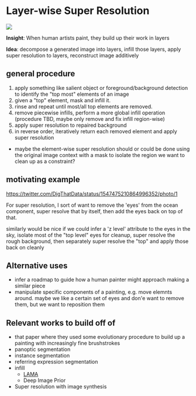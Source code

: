 # Layer-wise Super Resolution

![](https://img.shields.io/badge/tag-experimental-lightgrey)

**Insight**: When human artists paint, they build up their work in layers

**Idea**: decompose a generated image into layers, infill those layers, apply super resolution to layers, reconstruct image additively

## general procedure

1. apply something like salient object or foreground/background detection to identify the "top most" elements of an image
2. given a "top" element, mask and infill it.
3. rinse and repeat until most/all top elements are removed.
4. remove piecewise infills, perform a more global infill operation (procedure TBD, maybe only remove and fix infill region-wise)
5. apply super resolution to repaired background
6. in reverse order, iteratively return each removed element and apply super resolution
  - maybe the element-wise super resolution should or could be done using the original image context with a mask to isolate the region we want to clean up as a constraint? 

## motivating example

https://twitter.com/DigThatData/status/1547475210864996352/photo/1

For super resolution, I sort of want to remove the 'eyes' from the ocean component, super resolve that by itself, then add the eyes back on top of that.

similarly would be nice if we could infer a 'z level' attribute to the eyes in the sky, isolate most of the "top level" eyes for cleanup, super resolve the rough background, then separately super resolve the "top" and apply those back on cleanly

## Alternative uses

* infer a roadmap to guide how a human painter might approach making a similar piece
* manipulate specific components of a painting, e.g. move elemnts around. maybe we like a certain set of eyes and don'e want to remove them, but we want to reposition them

## Relevant works to build off of

* that paper where they used some evolutionary procedure to build up a painting with increasingly fine brushstrokes
* panoptic segmentation
* instance segmentation
* referring expression segmentation
* infill
  * [LAMA](https://github.com/geomagical/lama-with-refiner/tree/refinement)
  * Deep Image Prior
* Super resolution with image synthesis
